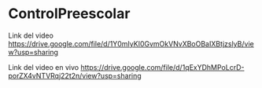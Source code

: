 # ControlPreescolar
Link del video 
https://drive.google.com/file/d/1Y0mIyKI0GvmOkVNvXBoOBaIXBtjzslyB/view?usp=sharing

Link del video en vivo 
https://drive.google.com/file/d/1qExYDhMPoLcrD-porZX4vNTVRqj22t2n/view?usp=sharing
